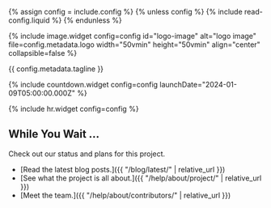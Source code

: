 {% assign config = include.config %}
{% unless config %}
  {% include read-config.liquid %}
{% endunless %}

{% include image.widget config=config id="logo-image" alt="logo image" file=config.metadata.logo width="50vmin" height="50vmin" align="center" collapsible=false %}

<div class="subtitle"><p>{{ config.metadata.tagline }}</p></div>

{% include countdown.widget config=config launchDate="2024-01-09T05:00:00.000Z" %}

{% include hr.widget config=config %}

## While You Wait ...

Check out our status and plans for this project.

* [Read the latest blog posts.]({{ "/blog/latest/" | relative_url }})
* [See what the project is all about.]({{ "/help/about/project/" | relative_url }})
* [Meet the team.]({{ "/help/about/contributors/" | relative_url }})
